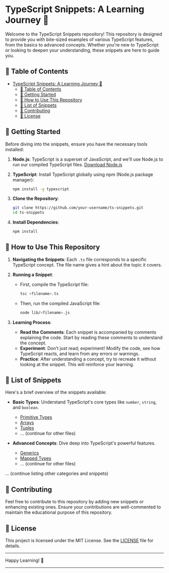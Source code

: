 # TypeScript Snippets: A Learning Journey 🚀

Welcome to the TypeScript Snippets repository! This repository is designed to provide you with bite-sized examples of various TypeScript features, from the basics to advanced concepts. Whether you're new to TypeScript or looking to deepen your understanding, these snippets are here to guide you.

## 📖 Table of Contents

- [TypeScript Snippets: A Learning Journey 🚀](#typescript-snippets-a-learning-journey-)
  - [📖 Table of Contents](#-table-of-contents)
  - [🚀 Getting Started](#-getting-started)
  - [🧐 How to Use This Repository](#-how-to-use-this-repository)
  - [📜 List of Snippets](#-list-of-snippets)
  - [🤝 Contributing](#-contributing)
  - [📄 License](#-license)

## 🚀 Getting Started

Before diving into the snippets, ensure you have the necessary tools installed:

1. **Node.js**: TypeScript is a superset of JavaScript, and we'll use Node.js to run our compiled TypeScript files. [Download Node.js](https://nodejs.org/)

2. **TypeScript**: Install TypeScript globally using npm (Node.js package manager):
   ```bash
   npm install -g typescript
   ```

3. **Clone the Repository**:
   ```bash
   git clone https://github.com/your-username/ts-snippets.git
   cd ts-snippets
   ```

4. **Install Dependencies**:
   ```bash
   npm install
   ```

## 🧐 How to Use This Repository

1. **Navigating the Snippets**: Each `.ts` file corresponds to a specific TypeScript concept. The file name gives a hint about the topic it covers.

2. **Running a Snippet**:
   - First, compile the TypeScript file:
     ```bash
     tsc <filename>.ts
     ```
   - Then, run the compiled JavaScript file:
     ```bash
     node lib/<filename>.js
     ```

3. **Learning Process**:
   - **Read the Comments**: Each snippet is accompanied by comments explaining the code. Start by reading these comments to understand the concept.
   - **Experiment**: Don't just read; experiment! Modify the code, see how TypeScript reacts, and learn from any errors or warnings.
   - **Practice**: After understanding a concept, try to recreate it without looking at the snippet. This will reinforce your learning.

## 📜 List of Snippets

Here's a brief overview of the snippets available:

- **Basic Types**: Understand TypeScript's core types like `number`, `string`, and `boolean`.
  - [Primitive Types](2.PrimitiveTypes.ts)
  - [Arrays](4.Arrays.ts)
  - [Tuples](5.Tuples.ts)
  - ... (continue for other files)

- **Advanced Concepts**: Dive deep into TypeScript's powerful features.
  - [Generics](12.Generics.ts)
  - [Mapped Types](59.MappedTypes.ts)
  - ... (continue for other files)

... (continue listing other categories and snippets)

## 🤝 Contributing

Feel free to contribute to this repository by adding new snippets or enhancing existing ones. Ensure your contributions are well-commented to maintain the educational purpose of this repository.

## 📄 License

This project is licensed under the MIT License. See the [LICENSE](LICENSE) file for details.

---

Happy Learning! 🎉

---